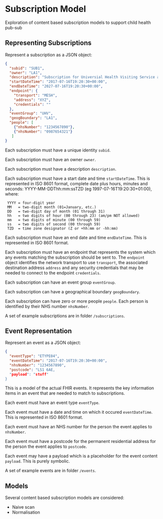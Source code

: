 # Subscription Model
Exploration of content based subscription models to support child health pub-sub

## Representing Subscriptions
Represent a subscription as a JSON object:
```json
{
  "subid": "SUB1",
  "owner": "LA1",
  "description": "Subscription for Universial Health Visiting Service as commissioned by LA1",
  "startDateTime": "2017-07-16T19:20:30+00:00",
  "endDateTime": "2027-07-16T19:20:30+00:00",
  "endpoint": {
    "transport": "MESH",
    "address": "XYZ",
    "credentials": ""
  },
  "eventGroup": "UHV",
  "geogBoundary": "LA1",
  "people": [
    {"nhsNumber": "1234567890"},
    {"nhsNumber": "0987654321"}
   ]
}
```
Each subscription must have a unique identity ```subid```.

Each subscription must have an owner ```owner```.

Each subscription must have a description ```description```.

Each subscription must have a start date and time ```startDateTime```. This is represented in ISO 8601 format, complete date plus hours, minutes and seconds: YYYY-MM-DDThh:mm:ssTZD (eg 1997-07-16T19:20:30+01:00), where:

     YYYY = four-digit year
     MM   = two-digit month (01=January, etc.)
     DD   = two-digit day of month (01 through 31)
     hh   = two digits of hour (00 through 23) (am/pm NOT allowed)
     mm   = two digits of minute (00 through 59)
     ss   = two digits of second (00 through 59)
     TZD  = time zone designator (Z or +hh:mm or -hh:mm)
     
Each subscription must have an end date and time ```endDateTime```. This is represented in ISO 8601 format.

Each subscription must have an endpoint that represents the system which any events matching the subscription should be sent to. The ```endpoint``` object identifies the network transport to use ```transport```, the associated destination address ```address``` and any security credentials that may be needed to connect to the endpoint ```credentials```.

Each subscription can have an event group ```eventGroup```.

Each subscription can have a geographical boundary ```geogBoundary```.

Each subscription can have zero or more people ```people```. Each person is identified by their NHS number ```nhsNumber```.

A set of example subscriptions are in folder ```/subscriptions```.

## Event Representation
Represent an event as a JSON object:
```json
{
  "eventType": "ETYPE04",
  "eventDateTime": "2017-07-16T19:20:30+00:00",
  "nhsNumber": "1234567890",
  "postcode": "LS1 6AE,
  "payload": "stuff"
}
```
This is a model of the actual FHIR events. It represents the key information items in an event that are needed to match to subscriptions.

Each event must have an event type ```eventType```.

Each event must have a date and time on which it occured ```eventDateTime```. This is represented in ISO 8601 format.

Each event must have an NHS number for the person the event applies to ```nhsNumber```.

Each event must have a postcode for the permanent residential address for the person the event applies to ```postcode```.

Each event may have a payload which is a placeholder for the event content ```payload```. This is purely symbolic.

A set of example events are in folder ```/events```.

## Models
Several content based subscription models are considered:
* Naive scan
* Normalisation

